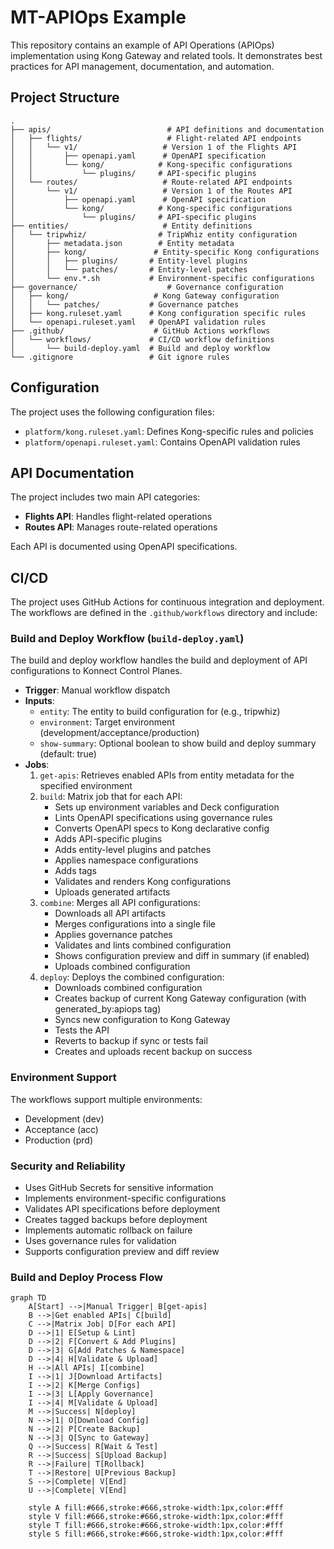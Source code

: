 # MT-APIOps Example

This repository contains an example of API Operations (APIOps) implementation using Kong Gateway and related tools. It demonstrates best practices for API management, documentation, and automation.

## Project Structure

```
.
├── apis/                          # API definitions and documentation
│   ├── flights/                   # Flight-related API endpoints
│   │   └── v1/                   # Version 1 of the Flights API
│   │       ├── openapi.yaml      # OpenAPI specification
│   │       └── kong/            # Kong-specific configurations
│   │           └── plugins/     # API-specific plugins
│   └── routes/                   # Route-related API endpoints
│       └── v1/                   # Version 1 of the Routes API
│           ├── openapi.yaml      # OpenAPI specification
│           └── kong/            # Kong-specific configurations
│               └── plugins/     # API-specific plugins
├── entities/                     # Entity definitions
│   └── tripwhiz/                # TripWhiz entity configuration
│       ├── metadata.json        # Entity metadata
│       ├── kong/               # Entity-specific Kong configurations
│       │   ├── plugins/       # Entity-level plugins
│       │   └── patches/       # Entity-level patches
│       └── env.*.sh           # Environment-specific configurations
├── governance/                    # Governance configuration
│   ├── kong/                   # Kong Gateway configuration
│   │   └── patches/           # Governance patches
│   ├── kong.ruleset.yaml      # Kong configuration specific rules
│   └── openapi.ruleset.yaml   # OpenAPI validation rules
├── .github/                    # GitHub Actions workflows
│   └── workflows/             # CI/CD workflow definitions
│       └── build-deploy.yaml  # Build and deploy workflow
└── .gitignore                 # Git ignore rules
```

## Configuration

The project uses the following configuration files:

- `platform/kong.ruleset.yaml`: Defines Kong-specific rules and policies
- `platform/openapi.ruleset.yaml`: Contains OpenAPI validation rules


## API Documentation

The project includes two main API categories:

- **Flights API**: Handles flight-related operations
- **Routes API**: Manages route-related operations

Each API is documented using OpenAPI specifications.

## CI/CD

The project uses GitHub Actions for continuous integration and deployment. The workflows are defined in the `.github/workflows` directory and include:

### Build and Deploy Workflow (`build-deploy.yaml`)
The build and deploy workflow handles the build and deployment of API configurations to Konnect Control Planes.

- **Trigger**: Manual workflow dispatch
- **Inputs**:
  - `entity`: The entity to build configuration for (e.g., tripwhiz)
  - `environment`: Target environment (development/acceptance/production)
  - `show-summary`: Optional boolean to show build and deploy summary (default: true)
- **Jobs**:
  1. `get-apis`: Retrieves enabled APIs from entity metadata for the specified environment
  2. `build`: Matrix job that for each API:
     - Sets up environment variables and Deck configuration
     - Lints OpenAPI specifications using governance rules
     - Converts OpenAPI specs to Kong declarative config
     - Adds API-specific plugins
     - Adds entity-level plugins and patches
     - Applies namespace configurations
     - Adds tags
     - Validates and renders Kong configurations
     - Uploads generated artifacts
  3. `combine`: Merges all API configurations:
     - Downloads all API artifacts
     - Merges configurations into a single file
     - Applies governance patches
     - Validates and lints combined configuration
     - Shows configuration preview and diff in summary (if enabled)
     - Uploads combined configuration
  4. `deploy`: Deploys the combined configuration:
     - Downloads combined configuration
     - Creates backup of current Kong Gateway configuration (with generated_by:apiops tag)
     - Syncs new configuration to Kong Gateway
     - Tests the API
     - Reverts to backup if sync or tests fail
     - Creates and uploads recent backup on success

### Environment Support
The workflows support multiple environments:
- Development (dev)
- Acceptance (acc)
- Production (prd)

### Security and Reliability
- Uses GitHub Secrets for sensitive information
- Implements environment-specific configurations
- Validates API specifications before deployment
- Creates tagged backups before deployment
- Implements automatic rollback on failure
- Uses governance rules for validation
- Supports configuration preview and diff review

### Build and Deploy Process Flow
```mermaid
graph TD
    A[Start] -->|Manual Trigger| B[get-apis]
    B -->|Get enabled APIs| C[build]
    C -->|Matrix Job| D[For each API]
    D -->|1| E[Setup & Lint]
    D -->|2| F[Convert & Add Plugins]
    D -->|3| G[Add Patches & Namespace]
    D -->|4| H[Validate & Upload]
    H -->|All APIs| I[combine]
    I -->|1| J[Download Artifacts]
    I -->|2| K[Merge Configs]
    I -->|3| L[Apply Governance]
    I -->|4| M[Validate & Upload]
    M -->|Success| N[deploy]
    N -->|1| O[Download Config]
    N -->|2| P[Create Backup]
    N -->|3| Q[Sync to Gateway]
    Q -->|Success| R[Wait & Test]
    R -->|Success| S[Upload Backup]
    R -->|Failure| T[Rollback]
    T -->|Restore| U[Previous Backup]
    S -->|Complete| V[End]
    U -->|Complete| V[End]

    style A fill:#666,stroke:#666,stroke-width:1px,color:#fff
    style V fill:#666,stroke:#666,stroke-width:1px,color:#fff
    style T fill:#666,stroke:#666,stroke-width:1px,color:#fff
    style S fill:#666,stroke:#666,stroke-width:1px,color:#fff
```